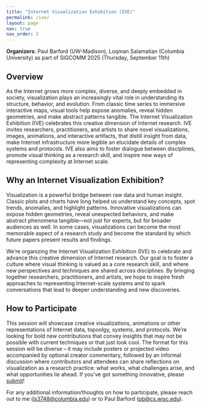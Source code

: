 ```yaml
---
title: "Internet Visualization Exhibition (IVE)"
permalink: /ive/
layout: page
nav: true
nav_order: 2
---
```

**Organizers**: Paul Barford (UW-Madison), Loqman Salamatian (Columbia University) as part of SIGCOMM 2025 (Thursday, September 11th)

## Overview

As the Internet grows more complex, diverse, and deeply embedded in society, visualization plays an increasingly vital role in understanding its structure, behavior, and evolution. From classic time series to immersive interactive maps, visual tools help expose anomalies, reveal hidden geometries, and make abstract patterns tangible. The Internet Visualization Exhibition (IVE) celebrates this creative dimension of Internet research. IVE invites researchers, practitioners, and artists to share novel visualizations, images, animations, and interactive artifacts, that distill insight from data, make Internet infrastructure more legible an elucidate details of complex systems and protocols. IVE also aims to foster dialogue between disciplines, promote visual thinking as a research skill, and inspire new ways of representing complexity at Internet scale.

## Why an Internet Visualization Exhibition?

Visualization is a powerful bridge between raw data and human insight. Classic plots and charts have long helped us understand key concepts, spot trends, anomalies, and highlight patterns.  Innovative visualizations can expose hidden geometries, reveal unexpected behaviors, and make abstract phenomena tangible—not just for experts, but for broader audiences as well.  In some cases, visualizations can become the most memorable aspect of a research study and become the standard by which future papers present results and findings.

We’re organizing the Internet Visualization Exhibition (IVE) to celebrate and advance this creative dimension of Internet research. Our goal is to foster a culture where visual thinking is valued as a core research skill, and where new perspectives and techniques are shared across disciplines. By bringing together researchers, practitioners, and artists, we hope to inspire fresh approaches to representing Internet-scale systems and to spark conversations that lead to deeper understanding and new discoveries.

## How to Participate

This session will showcase creative visualizations, animations or other representations of Internet data, topoolgy, systems, and protocols.  We’re looking for bold new contributions that convey insights that may not be possible with current techniques or that just look cool.  The format for this session will be diverse – it may include posters or projected video accompanied by optional creator commentary, followed by an informal discussion where contributors and attendees can share reflections on visualization as a research practice: what works, what challenges arise, and what opportunities lie ahead.  If you’ve got something innovative, please [submit](https://docs.google.com/forms/d/1NAuqwefNez5JSXsE-9NhGJqalm4_J-p3SamjFZjPA2I/edit)!

For any additional information/thoughts on how to participate, please reach out to me (ls3748@columbia.edu) or to Paul Barford (pb@cs.wisc.edu). 
